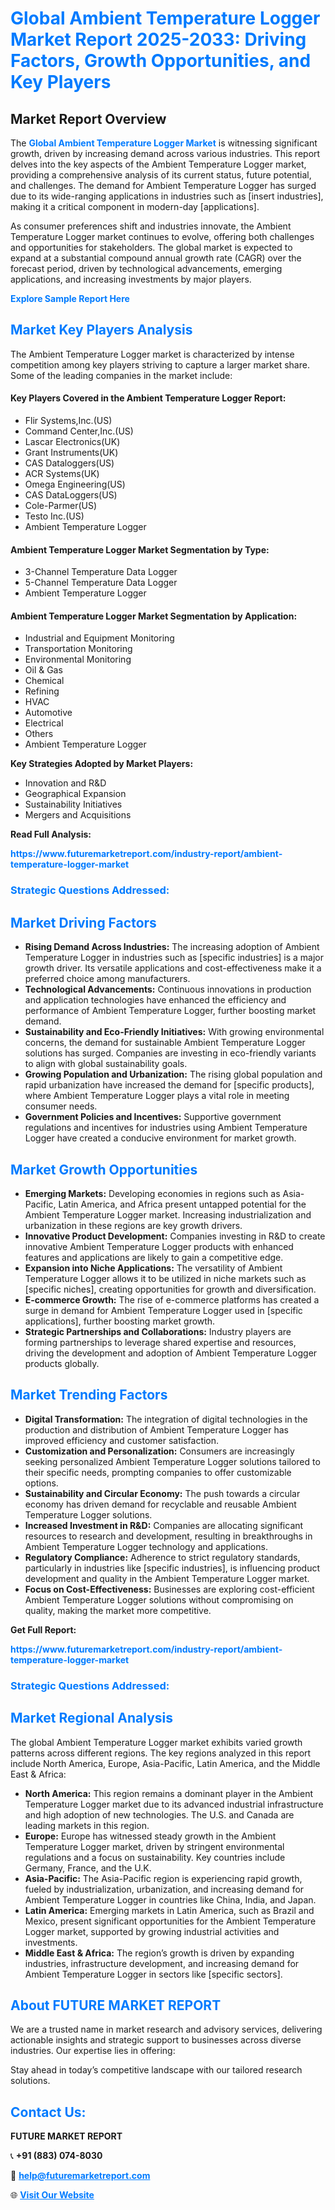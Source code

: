 <h1 style="color: #007BFF;">Global Ambient Temperature Logger Market Report 2025-2033: Driving Factors, Growth Opportunities, and Key Players</h1>

<section id="overview">
<h2>Market Report Overview</h2>
<p>The <a href="https://www.futuremarketreport.com/industry-report/ambient-temperature-logger-market" style="color: #007BFF; text-decoration: none;"><strong>Global Ambient Temperature Logger Market</strong></a> is witnessing significant growth, driven by increasing demand across various industries. This report delves into the key aspects of the Ambient Temperature Logger market, providing a comprehensive analysis of its current status, future potential, and challenges. The demand for Ambient Temperature Logger has surged due to its wide-ranging applications in industries such as [insert industries], making it a critical component in modern-day [applications].</p>
<p>As consumer preferences shift and industries innovate, the Ambient Temperature Logger market continues to evolve, offering both challenges and opportunities for stakeholders. The global market is expected to expand at a substantial compound annual growth rate (CAGR) over the forecast period, driven by technological advancements, emerging applications, and increasing investments by major players.</p>
</section>

<section id="overview">
<p><a href="https://www.futuremarketreport.com/request-sample/reportId=100427" style="color: #007BFF; text-decoration: none;"><strong>Explore Sample Report Here</strong></a></p>
</section>

<section id="key-players">
<h2 style="color: #007BFF;">Market Key Players Analysis</h2>
<p>The Ambient Temperature Logger market is characterized by intense competition among key players striving to capture a larger market share. Some of the leading companies in the market include:</p>
<h4>Key Players Covered in the Ambient Temperature Logger Report:</h4>
<ul><li>Flir Systems,Inc.(US)</li><li>Command Center,Inc.(US)</li><li>Lascar Electronics(UK)</li><li>Grant Instruments(UK)</li><li>CAS Dataloggers(US)</li><li>ACR Systems(UK)</li><li>Omega Engineering(US)</li><li>CAS DataLoggers(US)</li><li>Cole-Parmer(US)</li><li>Testo Inc.(US)</li><li>Ambient Temperature Logger</li></ul>
<h4>Ambient Temperature Logger Market Segmentation by Type:</h4>
<ul><li>3-Channel Temperature Data Logger</li><li>5-Channel Temperature Data Logger</li><li>Ambient Temperature Logger</li></ul>

<h4>Ambient Temperature Logger Market Segmentation by Application:</h4>
<ul><li>Industrial and Equipment Monitoring</li><li>Transportation Monitoring</li><li>Environmental Monitoring</li><li>Oil &amp; Gas</li><li>Chemical</li><li>Refining</li><li>HVAC</li><li>Automotive</li><li>Electrical</li><li>Others</li><li>Ambient Temperature Logger</li></ul>
<p><strong>Key Strategies Adopted by Market Players:</strong></p>
<ul>
<li>Innovation and R&D</li>
<li>Geographical Expansion</li>
<li>Sustainability Initiatives</li>
<li>Mergers and Acquisitions</li>
</ul>
</section>

<section>
<p><strong>Read Full Analysis: </strong></p><a href="https://www.futuremarketreport.com/industry-report/ambient-temperature-logger-market" style="color: #007BFF; text-decoration: none;"><strong>https://www.futuremarketreport.com/industry-report/ambient-temperature-logger-market</strong></a>
<h3 style="color: #007BFF;">Strategic Questions Addressed:</h3>
</section>

<section id="driving-factors">
<h2 style="color: #007BFF;">Market Driving Factors</h2>
<ul>
<li><strong>Rising Demand Across Industries:</strong> The increasing adoption of Ambient Temperature Logger in industries such as [specific industries] is a major growth driver. Its versatile applications and cost-effectiveness make it a preferred choice among manufacturers.</li>
<li><strong>Technological Advancements:</strong> Continuous innovations in production and application technologies have enhanced the efficiency and performance of Ambient Temperature Logger, further boosting market demand.</li>
<li><strong>Sustainability and Eco-Friendly Initiatives:</strong> With growing environmental concerns, the demand for sustainable Ambient Temperature Logger solutions has surged. Companies are investing in eco-friendly variants to align with global sustainability goals.</li>
<li><strong>Growing Population and Urbanization:</strong> The rising global population and rapid urbanization have increased the demand for [specific products], where Ambient Temperature Logger plays a vital role in meeting consumer needs.</li>
<li><strong>Government Policies and Incentives:</strong> Supportive government regulations and incentives for industries using Ambient Temperature Logger have created a conducive environment for market growth.</li>
</ul>
</section>

<section id="growth-opportunities">
<h2 style="color: #007BFF;">Market Growth Opportunities</h2>
<ul>
<li><strong>Emerging Markets:</strong> Developing economies in regions such as Asia-Pacific, Latin America, and Africa present untapped potential for the Ambient Temperature Logger market. Increasing industrialization and urbanization in these regions are key growth drivers.</li>
<li><strong>Innovative Product Development:</strong> Companies investing in R&D to create innovative Ambient Temperature Logger products with enhanced features and applications are likely to gain a competitive edge.</li>
<li><strong>Expansion into Niche Applications:</strong> The versatility of Ambient Temperature Logger allows it to be utilized in niche markets such as [specific niches], creating opportunities for growth and diversification.</li>
<li><strong>E-commerce Growth:</strong> The rise of e-commerce platforms has created a surge in demand for Ambient Temperature Logger used in [specific applications], further boosting market growth.</li>
<li><strong>Strategic Partnerships and Collaborations:</strong> Industry players are forming partnerships to leverage shared expertise and resources, driving the development and adoption of Ambient Temperature Logger products globally.</li>
</ul>
</section>

<section id="trending-factors">
<h2 style="color: #007BFF;">Market Trending Factors</h2>
<ul>
<li><strong>Digital Transformation:</strong> The integration of digital technologies in the production and distribution of Ambient Temperature Logger has improved efficiency and customer satisfaction.</li>
<li><strong>Customization and Personalization:</strong> Consumers are increasingly seeking personalized Ambient Temperature Logger solutions tailored to their specific needs, prompting companies to offer customizable options.</li>
<li><strong>Sustainability and Circular Economy:</strong> The push towards a circular economy has driven demand for recyclable and reusable Ambient Temperature Logger solutions.</li>
<li><strong>Increased Investment in R&D:</strong> Companies are allocating significant resources to research and development, resulting in breakthroughs in Ambient Temperature Logger technology and applications.</li>
<li><strong>Regulatory Compliance:</strong> Adherence to strict regulatory standards, particularly in industries like [specific industries], is influencing product development and quality in the Ambient Temperature Logger market.</li>
<li><strong>Focus on Cost-Effectiveness:</strong> Businesses are exploring cost-efficient Ambient Temperature Logger solutions without compromising on quality, making the market more competitive.</li>
</ul>
</section>

<section>
<p><strong>Get Full Report: </strong></p><a href="https://www.futuremarketreport.com/industry-report/ambient-temperature-logger-market" style="color: #007BFF; text-decoration: none;"><strong>https://www.futuremarketreport.com/industry-report/ambient-temperature-logger-market</strong></a>
<h3 style="color: #007BFF;">Strategic Questions Addressed:</h3>
</section>


<section id="regional-analysis">
<h2 style="color: #007BFF;">Market Regional Analysis</h2>
<p>The global Ambient Temperature Logger market exhibits varied growth patterns across different regions. The key regions analyzed in this report include North America, Europe, Asia-Pacific, Latin America, and the Middle East & Africa:</p>
<ul>
<li><strong>North America:</strong> This region remains a dominant player in the Ambient Temperature Logger market due to its advanced industrial infrastructure and high adoption of new technologies. The U.S. and Canada are leading markets in this region.</li>
<li><strong>Europe:</strong> Europe has witnessed steady growth in the Ambient Temperature Logger market, driven by stringent environmental regulations and a focus on sustainability. Key countries include Germany, France, and the U.K.</li>
<li><strong>Asia-Pacific:</strong> The Asia-Pacific region is experiencing rapid growth, fueled by industrialization, urbanization, and increasing demand for Ambient Temperature Logger in countries like China, India, and Japan.</li>
<li><strong>Latin America:</strong> Emerging markets in Latin America, such as Brazil and Mexico, present significant opportunities for the Ambient Temperature Logger market, supported by growing industrial activities and investments.</li>
<li><strong>Middle East & Africa:</strong> The region’s growth is driven by expanding industries, infrastructure development, and increasing demand for Ambient Temperature Logger in sectors like [specific sectors].</li>
</ul>
</section>

<footer>
<h2 style="color: #007BFF;">About FUTURE MARKET REPORT</h2>
<p>We are a trusted name in market research and advisory services, delivering actionable insights and strategic support to businesses across diverse industries. Our expertise lies in offering:</p>

<p>Stay ahead in today’s competitive landscape with our tailored research solutions.</p>

<h2 style="color: #007BFF;">Contact Us:</h2>
<p><strong>FUTURE MARKET REPORT</strong></p>
<p>📞 <strong>+91 (883) 074-8030</strong></p>
<p>📧 <strong><a href="mailto:help@futuremarketreport.com" style="color: #007BFF;">help@futuremarketreport.com</a></strong></p>
<p>🌐 <strong><a href="https://www.futuremarketreport.com/" style="color: #007BFF;">Visit Our Website</a></strong></p>
</footer>